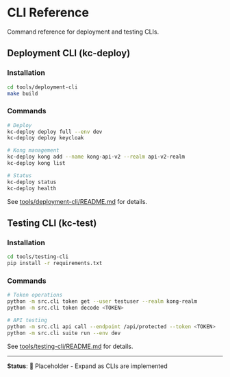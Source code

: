 # CLI Reference

Command reference for deployment and testing CLIs.

## Deployment CLI (kc-deploy)

### Installation

```bash
cd tools/deployment-cli
make build
```

### Commands

```bash
# Deploy
kc-deploy deploy full --env dev
kc-deploy deploy keycloak

# Kong management
kc-deploy kong add --name kong-api-v2 --realm api-v2-realm
kc-deploy kong list

# Status
kc-deploy status
kc-deploy health
```

See [tools/deployment-cli/README.md](../tools/deployment-cli/README.md) for details.

## Testing CLI (kc-test)

### Installation

```bash
cd tools/testing-cli
pip install -r requirements.txt
```

### Commands

```bash
# Token operations
python -m src.cli token get --user testuser --realm kong-realm
python -m src.cli token decode <TOKEN>

# API testing
python -m src.cli api call --endpoint /api/protected --token <TOKEN>
python -m src.cli suite run --env dev
```

See [tools/testing-cli/README.md](../tools/testing-cli/README.md) for details.

---

**Status**: 📝 Placeholder - Expand as CLIs are implemented
